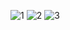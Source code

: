 ![1](https://github.com/huanchin/React09-useMemo/assets/19501051/b89f6d52-5be1-41ab-87cc-2a937189b759)
![2](https://github.com/huanchin/React09-useMemo/assets/19501051/702dced6-f1c9-42f1-a31f-6af161b149e6)
![3](https://github.com/huanchin/React09-useMemo/assets/19501051/c6327d4c-a64b-4633-922e-474949fe9413)
